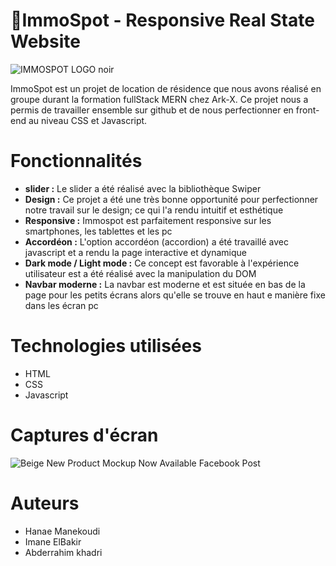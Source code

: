 

# 🏡ImmoSpot - Responsive Real State Website
![IMMOSPOT LOGO noir](https://github.com/abde109/immoSpot/assets/126266227/eba4f0d3-1e38-4eeb-bf55-c220263fd51d)

ImmoSpot est un projet de location de résidence que nous avons réalisé en groupe durant la formation fullStack MERN chez Ark-X. Ce projet nous a permis de travailler ensemble sur github et de nous perfectionner en front-end au niveau CSS et Javascript.

# Fonctionnalités
- **slider :** Le slider a été réalisé avec la bibliothèque Swiper
- **Design :** Ce projet a été une très bonne opportunité pour perfectionner notre travail sur le design; ce qui l'a rendu intuitif et esthétique
- **Responsive :** Immospot est parfaitement responsive sur les smartphones, les tablettes et les pc
- **Accordéon :** L'option accordéon (accordion) a été travaillé avec javascript et a rendu la page interactive et dynamique
- **Dark mode / Light mode :** Ce concept est favorable à l'expérience utilisateur est a été réalisé avec la manipulation du DOM
- **Navbar moderne :** La navbar est moderne et est située en bas de la page pour les petits écrans alors qu'elle se trouve en haut e manière fixe dans les écran pc

# Technologies utilisées
- HTML
- CSS
- Javascript

# Captures d'écran
![Beige New Product Mockup Now Available Facebook Post](https://github.com/abde109/immoSpot/assets/126266227/3959e685-9362-4581-80ff-347d49f4e564)

# Auteurs
- Hanae Manekoudi
- Imane ElBakir
- Abderrahim khadri
